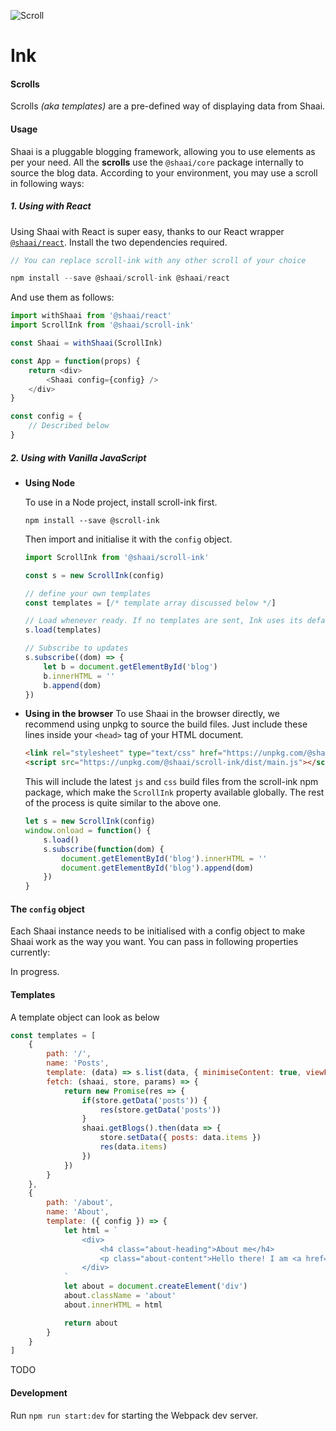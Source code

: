 ![Scroll](https://i.imgur.com/xhwr9Il.png)
# Ink

#### Scrolls
Scrolls _(aka templates)_ are a pre-defined way of displaying data from Shaai.

#### Usage
Shaai is a pluggable blogging framework, allowing you to use elements as per your need. All the __scrolls__ use the `@shaai/core` package internally to source the blog data. According to your environment, you may use a scroll in following ways:

##### 1. Using with React
Using Shaai with React is super easy, thanks to our React wrapper [`@shaai/react`](https://github.com/shaaijs/react). Install the two dependencies required.

```js
// You can replace scroll-ink with any other scroll of your choice

npm install --save @shaai/scroll-ink @shaai/react
```


And use them as follows:
```js
import withShaai from '@shaai/react'
import ScrollInk from '@shaai/scroll-ink'

const Shaai = withShaai(ScrollInk)

const App = function(props) {
    return <div>
        <Shaai config={config} />
    </div>
}

const config = {
    // Described below
}
```

##### 2. Using with Vanilla JavaScript
- __Using Node__

    To use in a Node project, install scroll-ink first.

    `npm install --save @scroll-ink`

    Then import and initialise it with the `config` object.
    ```js
    import ScrollInk from '@shaai/scroll-ink'

    const s = new ScrollInk(config)

    // define your own templates
    const templates = [/* template array discussed below */]

    // Load whenever ready. If no templates are sent, Ink uses its default templates.
    s.load(templates)

    // Subscribe to updates
    s.subscribe((dom) => {
        let b = document.getElementById('blog')
        b.innerHTML = ''
        b.append(dom)
    })
    ```

- __Using in the browser__
    To use Shaai in the browser directly, we recommend using unpkg to source the build files. Just include these lines inside your `<head>` tag of your HTML document.
    ```html
    <link rel="stylesheet" type="text/css" href="https://unpkg.com/@shaai/scroll-ink/dist/main.css">
    <script src="https://unpkg.com/@shaai/scroll-ink/dist/main.js"></script>
    ```
    This will include the latest `js` and `css` build files from the scroll-ink npm package, which make the `ScrollInk` property available globally. The rest of the process is quite similar to the above one.
    ```js
    let s = new ScrollInk(config)
    window.onload = function() {
        s.load()
        s.subscribe(function(dom) {
            document.getElementById('blog').innerHTML = ''
            document.getElementById('blog').append(dom)
        })
    }
    ```

#### The `config` object
Each Shaai instance needs to be initialised with a config object to make Shaai work as the way you want. You can pass in following properties currently:

In progress.

#### Templates
A template object can look as below
```js
const templates = [
    {
        path: '/',
        name: 'Posts',
        template: (data) => s.list(data, { minimiseContent: true, viewFilter: ['title', 'content', 'publishData'] }),
        fetch: (shaai, store, params) => {
            return new Promise(res => {
                if(store.getData('posts')) {
                    res(store.getData('posts'))
                }
                shaai.getBlogs().then(data => {
                    store.setData({ posts: data.items })
                    res(data.items)
                })
            })
        }
    },
    {
        path: '/about',
        name: 'About',
        template: ({ config }) => {
            let html = `
                <div>
                    <h4 class="about-heading">About me</h4>
                    <p class="about-content">Hello there! I am <a href="https://github.com/mohtik05">@mohitk05</a></p>
                </div>
            `
            let about = document.createElement('div')
            about.className = 'about'
            about.innerHTML = html

            return about
        }
    }
]
```
TODO

#### Development
Run `npm run start:dev` for starting the Webpack dev server.
